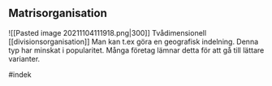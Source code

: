## Matrisorganisation
![[Pasted image 20211104111918.png|300]]
Tvådimensionell [[divisionsorganisation]] 
Man kan t.ex göra en geografisk indelning. 
Denna typ har minskat i popularitet. Många företag lämnar detta för att gå till lättare varianter.

#indek 